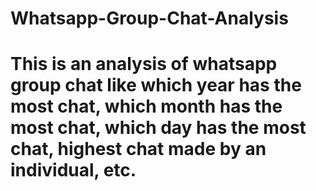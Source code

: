 # Whatsapp-Group-Chat-Analysis

# This is an analysis of whatsapp group chat like which year has the most chat, which month has the most chat, which day has the most chat, highest chat made by an individual, etc.
